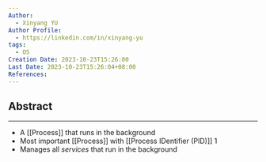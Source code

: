 ```yaml
---
Author:
  - Xinyang YU
Author Profile:
  - https://linkedin.com/in/xinyang-yu
tags:
  - OS
Creation Date: 2023-10-23T15:26:00
Last Date: 2023-10-23T15:26:04+08:00
References:
---
```

## Abstract
---
- A [[Process]] that runs in the background
- Most important [[Process]] with [[Process IDentifier (PID)]] 1
- Manages all *services* that run in the background